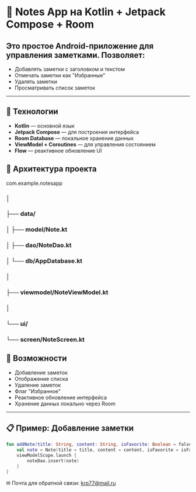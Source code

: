 # 📝 Notes App на Kotlin + Jetpack Compose + Room

## Это простое Android-приложение для управления заметками. Позволяет:
- Добавлять заметки с заголовком и текстом
- Отмечать заметки как "Избранные"
- Удалять заметки
- Просматривать список заметок

---

## 📱 Технологии

- **Kotlin** — основной язык
- **Jetpack Compose** — для построения интерфейса
- **Room Database** — локальное хранение данных
- **ViewModel + Coroutines** — для управления состоянием
- **Flow** — реактивное обновление UI
## 🧱 Архитектура проекта

com.example.notesapp
### │
### ├── data/
### │ ├── model/Note.kt
### │ ├── dao/NoteDao.kt
### │ └── db/AppDatabase.kt
### │
### ├── viewmodel/NoteViewModel.kt
### │
### └── ui/
### └── screen/NoteScreen.kt


## 🧩 Возможности

- Добавление заметок
- Отображение списка
- Удаление заметок
- Флаг "Избранное"
- Реактивное обновление интерфейса
- Хранение данных локально через Room

---

## 📋 Пример: Добавление заметки

```kotlin
fun addNote(title: String, content: String, isFavorite: Boolean = false) {
    val note = Note(title = title, content = content, isFavorite = isFavorite)
    viewModelScope.launch {
        noteDao.insert(note)
    }
}
```
✉ Почта для обратной связи:
<a href="">krp77@mail.ru</a>
